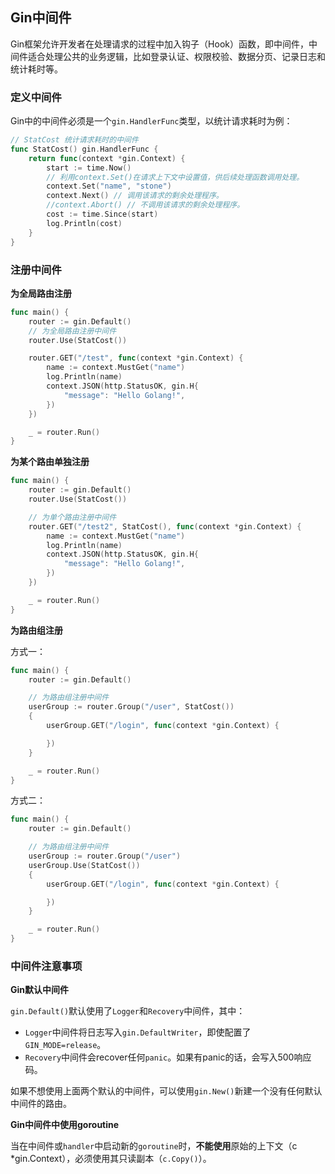 ## Gin中间件

Gin框架允许开发者在处理请求的过程中加入钩子（Hook）函数，即中间件，中间件适合处理公共的业务逻辑，比如登录认证、权限校验、数据分页、记录日志和统计耗时等。

### 定义中间件

Gin中的中间件必须是一个`gin.HandlerFunc`类型，以统计请求耗时为例：

```go
// StatCost 统计请求耗时的中间件
func StatCost() gin.HandlerFunc {
	return func(context *gin.Context) {
		start := time.Now()
		// 利用context.Set()在请求上下文中设置值，供后续处理函数调用处理。
		context.Set("name", "stone")
		context.Next() // 调用该请求的剩余处理程序。
		//context.Abort() // 不调用该请求的剩余处理程序。
		cost := time.Since(start)
		log.Println(cost)
	}
}
```

### 注册中间件

**为全局路由注册**

```go
func main() {
	router := gin.Default()
    // 为全局路由注册中间件
	router.Use(StatCost())

	router.GET("/test", func(context *gin.Context) {
		name := context.MustGet("name")
		log.Println(name)
		context.JSON(http.StatusOK, gin.H{
			"message": "Hello Golang!",
		})
	})

	_ = router.Run()
}
```

**为某个路由单独注册**

```go
func main() {
	router := gin.Default()
	router.Use(StatCost())

	// 为单个路由注册中间件
	router.GET("/test2", StatCost(), func(context *gin.Context) {
		name := context.MustGet("name")
		log.Println(name)
		context.JSON(http.StatusOK, gin.H{
			"message": "Hello Golang!",
		})
	})

	_ = router.Run()
}
```

**为路由组注册**

方式一：

```go
func main() {
	router := gin.Default()

	// 为路由组注册中间件
	userGroup := router.Group("/user", StatCost())
	{
		userGroup.GET("/login", func(context *gin.Context) {

		})
	}

	_ = router.Run()
}
```

方式二：

```go
func main() {
	router := gin.Default()

	// 为路由组注册中间件
	userGroup := router.Group("/user")
	userGroup.Use(StatCost())
	{
		userGroup.GET("/login", func(context *gin.Context) {

		})
	}

	_ = router.Run()
}
```

### 中间件注意事项

**Gin默认中间件**

`gin.Default()`默认使用了`Logger`和`Recovery`中间件，其中：

- `Logger`中间件将日志写入`gin.DefaultWriter`，即使配置了`GIN_MODE=release`。
- `Recovery`中间件会recover任何`panic`。如果有panic的话，会写入500响应码。

如果不想使用上面两个默认的中间件，可以使用`gin.New()`新建一个没有任何默认中间件的路由。

**Gin中间件中使用goroutine**

当在中间件或`handler`中启动新的`goroutine`时，**不能使用**原始的上下文（c *gin.Context），必须使用其只读副本（`c.Copy()`）。 

